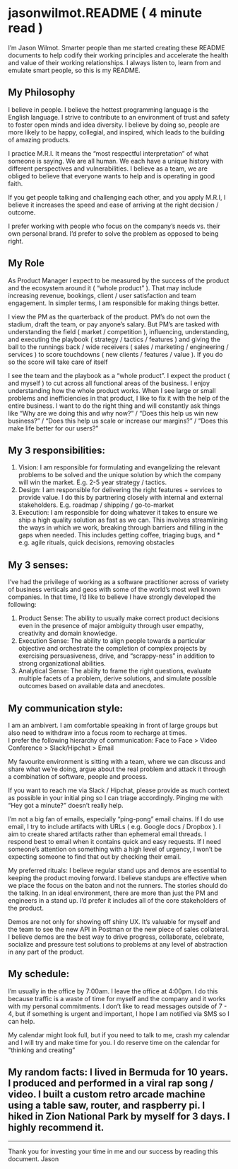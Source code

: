 # jasonwilmot.README ( 4 minute read )

I’m Jason Wilmot.  Smarter people than me started creating these README documents to help codify their working principles and accelerate the health and value of their working relationships.  I always listen to, learn from and emulate smart people, so this is my README.  
 
## My Philosophy
I believe in people.  I believe the hottest programming language is the English language.  I strive to contribute to an environment of trust and safety to foster open minds and idea diversity.  I believe by doing so, people are more likely to be happy, collegial, and inspired, which leads to the building of amazing products.
 
I practice M.R.I.  It means the “most respectful interpretation” of what someone is saying.   We are all human. We each have a unique history with different perspectives and vulnerabilities.  I believe as a team, we are obliged to believe that everyone wants to help and is operating in good faith.  

If you get people talking and challenging each other, and you apply M.R.I, I believe it increases the speed and ease of arriving at the right decision / outcome. 

I prefer working with people who focus on the company’s needs vs. their own personal brand.  I’d prefer to solve the problem as opposed to being right.

## My Role
As Product Manager I expect to be measured by the success of the product and the ecosystem around it ( “whole product” ).  That may include increasing revenue, bookings, client / user satisfaction and team engagement.  In simpler terms, I am responsible for making things better.   

I view the PM as the quarterback of the product.  PM’s do not own the stadium, draft the team, or pay anyone’s salary.  But PM’s are tasked with understanding the field ( market / competition ), influencing, understanding, and executing the playbook ( strategy / tactics / features ) and giving the ball to the runnings back / wide receivers ( sales / marketing / engineering / services ) to score touchdowns ( new clients / features / value ).   If you do so the score will take care of itself  
 
I see the team and the playbook as a “whole product”.  I expect the  product ( and myself ) to cut across all functional areas of the business.  I enjoy understanding how the whole product works. When I see large or small problems and inefficiencies in that product, I like to fix it with the help of the entire business. I want to do the right thing and will constantly ask things like “Why are we doing this and why now?” /  “Does this help us win new business?” /  “Does this help us scale or increase our margins?”  / “Does this make life better for our users?”
 
## My 3 responsibilities: 
1. Vision:  I am responsible for formulating and evangelizing the relevant problems to be solved and the unique solution by which the company will win the market.  E.g. 2-5 year strategy / tactics.
2. Design:  I am responsible for delivering the right features + services to provide value.  I do this by partnering closely with internal and external stakeholders.  E.g. roadmap / shipping / go-to-market
3. Execution:  I am responsible for doing whatever it takes to ensure we ship a high quality solution as fast as we can.  This involves streamlining the ways in which we work, breaking through barriers and filling in the gaps when needed.   This includes getting coffee, triaging bugs, and *  e.g. agile rituals, quick decisions, removing obstacles
 
## My 3 senses:
I’ve had the privilege of working as a software practitioner across of variety of business verticals and geos with some of the world’s most well known companies.  In that time, I’d like to believe I have strongly developed the following:  

1. Product Sense:  The ability to usually make correct product decisions even in the presence of major ambiguity through user empathy, creativity and domain knowledge. 
2. Execution Sense:  The ability to align people towards a particular objective and orchestrate the completion of complex projects by exercising persuasiveness, drive, and “scrappy-ness” in addition to strong organizational abilities.  
3. Analytical Sense:  The ability to frame the right questions, evaluate multiple facets of a problem, derive solutions, and simulate possible outcomes based on available data and anecdotes. 
 
## My communication style:  
I am an ambivert.  I am comfortable speaking in front of large groups but also need to withdraw into a focus room to recharge at times.  
I prefer the following hierarchy of communication:  Face to Face > Video Conference > Slack/Hipchat > Email 

My favourite environment is sitting with a team, where we can discuss and share what we’re doing, argue about the real problem and attack it through a combination of software, people and process.

If you want to reach me via Slack / Hipchat, please provide as much context as possible in your initial ping so I can triage accordingly.  Pinging me with “Hey got a minute?” doesn’t really help.

I’m not a big fan of emails, especially “ping-pong” email chains. If I do use email, I try to include artifacts with URLs ( e.g. Google docs / Dropbox ). I aim to create shared artifacts rather than ephemeral email threads.  I respond best to email when it contains quick and easy requests.   If I need someone’s attention on something with a high level of urgency, I won’t be expecting someone to find that out by checking their email.

My preferred rituals: I believe regular stand ups and demos are essential to keeping the product moving forward.  I believe standups are effective when we place the focus on the baton and not the runners.  The stories should do the talking.  In an ideal environment, there are more than just the PM and engineers in a stand up.  I’d prefer it includes all of the core stakeholders of the product.  

Demos are not only for showing off shiny UX.  It’s valuable for myself and the team to see the new API in Postman or the new piece of sales collateral.  I believe demos are the best way to drive progress, collaborate, celebrate, socialize and pressure test solutions to problems at any level of abstraction in any part of the product.
 
## My schedule:    
I’m usually in the office by 7:00am.  I leave the office at 4:00pm.  I do this because traffic is a waste of time for myself and the company and it works with my personal commitments.   I don’t like to read messages outside of 7 - 4, but if something is urgent and important, I hope I am notified via SMS so I can help.  

My calendar might look full, but if you need to talk to me, crash my calendar and I will try and make time for you.   I do reserve time on the calendar for “thinking and creating” 

## My random facts:  I lived in Bermuda for 10 years.  I produced and performed in a viral rap song / video.  I built a custom retro arcade machine using a table saw, router, and raspberry pi.  I hiked in Zion National Park by myself for 3 days.  I highly recommend it.

---

Thank you for investing your time in me and our success by reading this document.
Jason
 
